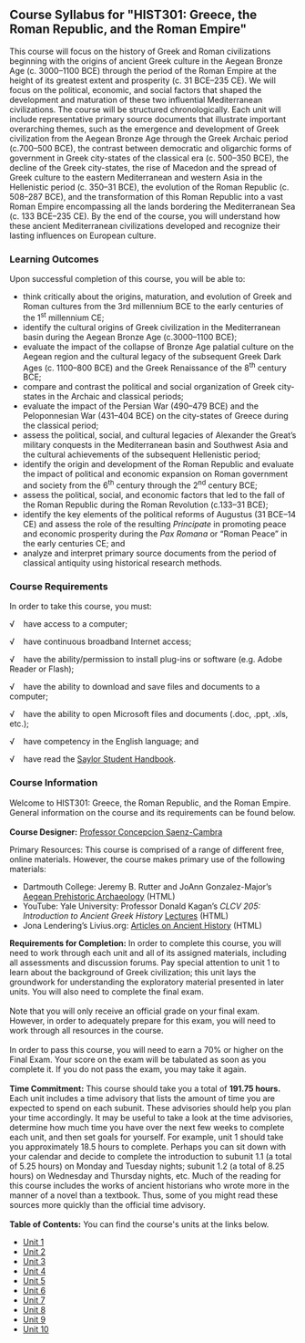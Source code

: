 Course Syllabus for "HIST301: Greece, the Roman Republic, and the Roman Empire"
-------------------------------------------------------------------------------

This course will focus on the history of Greek and Roman civilizations
beginning with the origins of ancient Greek culture in the Aegean Bronze
Age (c. 3000–1100 BCE) through the period of the Roman Empire at the
height of its greatest extent and prosperity (c. 31 BCE–235 CE). We will
focus on the political, economic, and social factors that shaped the
development and maturation of these two influential Mediterranean
civilizations. The course will be structured chronologically. Each unit
will include representative primary source documents that illustrate
important overarching themes, such as the emergence and development of
Greek civilization from the Aegean Bronze Age through the Greek Archaic
period (c.700–500 BCE), the contrast between democratic and oligarchic
forms of government in Greek city-states of the classical era (c.
500–350 BCE), the decline of the Greek city-states, the rise of Macedon
and the spread of Greek culture to the eastern Mediterranean and western
Asia in the Hellenistic period (c. 350–31 BCE), the evolution of the
Roman Republic (c. 508–287 BCE), and the transformation of this Roman
Republic into a vast Roman Empire encompassing all the lands bordering
the Mediterranean Sea (c. 133 BCE–235 CE). By the end of the course, you
will understand how these ancient Mediterranean civilizations developed
and recognize their lasting influences on European culture.

### Learning Outcomes

Upon successful completion of this course, you will be able to:  

-   think critically about the origins, maturation, and evolution of
    Greek and Roman cultures from the 3rd millennium BCE to the early
    centuries of the 1<sup>st</sup> millennium CE;
-   identify the cultural origins of Greek civilization in the
    Mediterranean basin during the Aegean Bronze Age (c.3000–1100 BCE);
-   evaluate the impact of the collapse of Bronze Age palatial culture
    on the Aegean region and the cultural legacy of the subsequent Greek
    Dark Ages (c. 1100–800 BCE) and the Greek Renaissance of the
    8<sup>th</sup> century BCE;
-   compare and contrast the political and social organization of Greek
    city-states in the Archaic and classical periods;
-   evaluate the impact of the Persian War (490–479 BCE) and the
    Peloponnesian War (431–404 BCE) on the city-states of Greece during
    the classical period;
-   assess the political, social, and cultural legacies of Alexander the
    Great’s military conquests in the Mediterranean basin and Southwest
    Asia and the cultural achievements of the subsequent Hellenistic
    period;
-   identify the origin and development of the Roman Republic and
    evaluate the impact of political and economic expansion on Roman
    government and society from the 6<sup>th</sup> century through the
    2<sup>nd</sup> century BCE;
-   assess the political, social, and economic factors that led to the
    fall of the Roman Republic during the Roman Revolution (c.133–31
    BCE);
-   identify the key elements of the political reforms of Augustus (31
    BCE–14 CE) and assess the role of the resulting *Principate* in
    promoting peace and economic prosperity during the *Pax Romana* or
    “Roman Peace” in the early centuries CE; and
-   analyze and interpret primary source documents from the period of
    classical antiquity using historical research methods.

### Course Requirements

In order to take this course, you must:  
  
 √    have access to a computer;  
  
 √    have continuous broadband Internet access;  
  
 √    have the ability/permission to install plug-ins or software (e.g.
Adobe Reader or Flash);  
  
 √    have the ability to download and save files and documents to a
computer;  
  
 √    have the ability to open Microsoft files and documents (.doc,
.ppt, .xls, etc.);  
  
 √    have competency in the English language; and  
  
 √    have read the [Saylor Student
Handbook](http://www.saylor.org/site/wp-content/uploads/2012/05/Saylor-StudentHandbook.pdf).

### Course Information

Welcome to HIST301: Greece, the Roman Republic, and the Roman Empire.
General information on the course and its requirements can be found
below.  
    
 **Course Designer:** [Professor Concepcion
Saenz-Cambra](http://www.saylor.org/faculty-o-t/#ProfessorConcepcionSaenzCambra)  
  
 Primary Resources: This course is comprised of a range of different
free, online materials. However, the course makes primary use of the
following materials:  

-   Dartmouth College: Jeremy B. Rutter and JoAnn Gonzalez-Major’s
    [Aegean Prehistoric
    Archaeology](http://www.dartmouth.edu/~prehistory/aegean/?page_id=104) (HTML)
-   YouTube: Yale University: Professor Donald Kagan’s *CLCV 205:
    Introduction to Ancient Greek History*
    [Lectures](http://www.youtube.com/watch?v=9FrHGAd_yto&feature=list_related&playnext=1&list=SP023BCE5134243987) (HTML)
-   Jona Lendering’s Livius.org: [Articles on Ancient
    History](http://www.livius.org/) (HTML)

**Requirements for Completion:** In order to complete this course, you
will need to work through each unit and all of its assigned materials,
including all assessments and discussion forums. Pay special attention
to unit 1 to learn about the background of Greek civilization; this unit
lays the groundwork for understanding the exploratory material presented
in later units. You will also need to complete the final exam.  
    
 Note that you will only receive an official grade on your final exam.
However, in order to adequately prepare for this exam, you will need to
work through all resources in the course.  
    
 In order to pass this course, you will need to earn a 70% or higher on
the Final Exam. Your score on the exam will be tabulated as soon as you
complete it. If you do not pass the exam, you may take it again.  
    
 **Time Commitment:** This course should take you a total of **191.75
hours.** Each unit includes a time advisory that lists the amount of
time you are expected to spend on each subunit. These advisories should
help you plan your time accordingly. It may be useful to take a look at
the time advisories, determine how much time you have over the next few
weeks to complete each unit, and then set goals for yourself. For
example, unit 1 should take you approximately 18.5 hours to complete.
Perhaps you can sit down with your calendar and decide to complete the
introduction to subunit 1.1 (a total of 5.25 hours) on Monday and
Tuesday nights; subunit 1.2 (a total of 8.25 hours) on Wednesday and
Thursday nights, etc. Much of the reading for this course includes the
works of ancient historians who wrote more in the manner of a novel than
a textbook. Thus, some of you might read these sources more quickly than
the official time advisory.  
    
**Table of Contents:** You can find the course's units at the links below.

- [Unit 1](https://legacy.saylor.org/hist301/Unit01/)
- [Unit 2](https://legacy.saylor.org/hist301/Unit02/)
- [Unit 3](https://legacy.saylor.org/hist301/Unit03/)
- [Unit 4](https://legacy.saylor.org/hist301/Unit04/)
- [Unit 5](https://legacy.saylor.org/hist301/Unit05/)
- [Unit 6](https://legacy.saylor.org/hist301/Unit06/)
- [Unit 7](https://legacy.saylor.org/hist301/Unit07/)
- [Unit 8](https://legacy.saylor.org/hist301/Unit08/)
- [Unit 9](https://legacy.saylor.org/hist301/Unit09/)
- [Unit 10](https://legacy.saylor.org/hist301/Unit10/)
